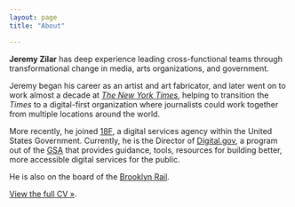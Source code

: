 ```yaml
---
layout: page
title: "About"

---
```


**Jeremy Zilar** has deep experience leading cross-functional teams through transformational change in media, arts organizations, and government.


Jeremy began his career as an artist and art fabricator, and later went on to work almost a decade at [_The New York Times_](https://nytimes.com/), helping to transition the _Times_ to a digital-first organization where journalists could work together from multiple locations around the world.

More recently, he joined [18F](https://18f.gsa.gov/), a digital services agency within the United States Government. Currently, he is the Director of [Digital.gov](https://digital.gov/), a program out of the [GSA](https://gsa.gov/) that provides guidance, tools, resources for building better, more accessible digital services for the public.

He is also on the board of the [Brooklyn Rail](https://brooklynrail.org/).

[View the full CV »](/work/resume).
